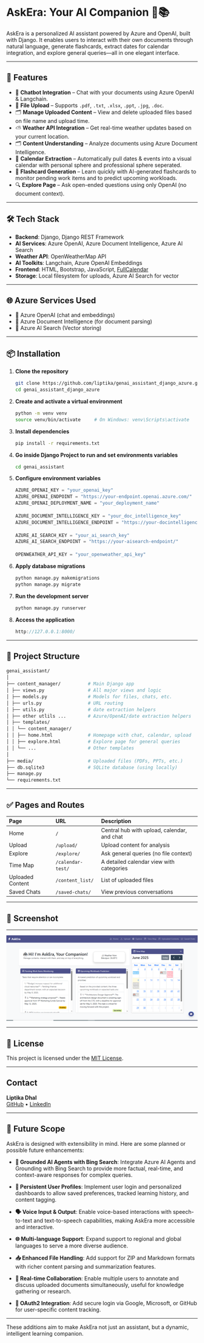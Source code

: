 
# AskEra: Your AI Companion 🤖📚

AskEra is a personalized AI assistant powered by Azure and OpenAI, built with Django. It enables users to interact with their own documents through natural language, generate flashcards, extract dates for calendar integration, and explore general queries—all in one elegant interface.

---

## 🚀 Features

- 🧠 **Chatbot Integration** – Chat with your documents using Azure OpenAI & Langchain.
- 📁 **File Upload** – Supports `.pdf`, `.txt`, `.xlsx`, `.ppt`, `.jpg`, `.doc`.
- 🗂️ **Manage Uploaded Content** – View and delete uploaded files based on file name and upload time.
- ⛅ **Weather API Integration** – Get real-time weather updates based on your current location.
- 🗂️ **Content Understanding** – Analyze documents using Azure Document Intelligence.
- 📅 **Calendar Extraction** – Automatically pull dates & events into a visual calendar with personal sphere and professional sphere seperated.
- 🧾 **Flashcard Generation** – Learn quickly with AI-generated flashcards to monitor pending work items and to predict upcoming workloads.
- 🔍 **Explore Page** – Ask open-ended questions using only OpenAI (no document context).


---

## 🛠️ Tech Stack

- **Backend**: Django, Django REST Framework
- **AI Services**: Azure OpenAI, Azure Document Intelligence, Azure AI Search
- **Weather API**: OpenWeatherMap API
- **AI Toolkits**: Langchain, Azure OpenAI Embeddings
- **Frontend**: HTML, Bootstrap, JavaScript, [FullCalendar](https://fullcalendar.io/)
- **Storage**: Local filesystem for uploads, Azure AI Search for vector


---

## 🌐 Azure Services Used

- 🔹 Azure OpenAI (chat and embeddings)
- 🔹 Azure Document Intelligence (for document parsing)
- 🔹 Azure AI Search (Vector storing)

---

## 📦 Installation

1. **Clone the repository**
   ```bash
   git clone https://github.com/liptika/genai_assistant_django_azure.git
   cd genai_assistant_django_azure
2. **Create and activate a virtual environment**
   ```bash
   python -m venv venv
   source venv/bin/activate     # On Windows: venv\Scripts\activate
3. **Install dependencies**
   ```bash
   pip install -r requirements.txt
4. **Go inside Django Project to run and set environments variables**
   ```bash
   cd genai_assistant
5. **Configure environment variables**
    ```python
    AZURE_OPENAI_KEY = "your_openai_key"
    AZURE_OPENAI_ENDPOINT = "https://your-endpoint.openai.azure.com/"
    AZURE_OPENAI_DEPLOYMENT_NAME = "your_deployment_name"

    AZURE_DOCUMENT_INTELLIGENCE_KEY = "your_doc_intelligence_key"
    AZURE_DOCUMENT_INTELLIGENCE_ENDPOINT = "https://your-docintelligence-endpoint/"
    
    AZURE_AI_SEARCH_KEY = "your_ai_search_key"
    AZURE_AI_SEARCH_ENDPOINT = "https://your-aisearch-endpoint/"

    OPENWEATHER_API_KEY = "your_openweather_api_key"
6. **Apply database migrations**
    ```python
    python manage.py makemigrations
    python manage.py migrate
7. **Run the development server**
    ```python
    python manage.py runserver
8. **Access the application**
    ```cpp
    http://127.0.0.1:8000/

---

## 📂 Project Structure
```bash
genai_assistant/
│
├── content_manager/          # Main Django app
│ ├── views.py                # All major views and logic
│ ├── models.py               # Models for files, chats, etc.
│ ├── urls.py                 # URL routing
│ ├── utils.py                # date extraction helpers
│ ├── other utlils ...        # Azure/OpenAI/date extraction helpers
│ ├── templates/
│ │ └── content_manager/
│ │ ├── home.html             # Homepage with chat, calendar, upload
│ │ ├── explore.html          # Explore page for general queries
│ │ └── ...                   # Other templates
│                  
├── media/                    # Uploaded files (PDFs, PPTs, etc.)
├── db.sqlite3                # SQLite database (using locally)
├── manage.py
└── requirements.txt
```

---

## ✅ Pages and Routes
| Page             | URL                  | Description                                 |
| :--------------- | :------------------- | :------------------------------------------ |
| Home             | `/`                  | Central hub with upload, calendar, and chat |
| Upload           | `/upload/`           | Upload content for analysis                 |
| Explore          | `/explore/`          | Ask general queries (no file context)       |
| Time Map         | `/calendar-test/`    | A detailed calendar view with categories    |
| Uploaded Content | `/content_list/`     | List of uploaded files                      |
| Saved Chats      | `/saved-chats/`      | View previous conversations                 |

---

## 📸 Screenshot
---
![AskEra Home](/images/Home.PNG "Welcome to AskEra")

---

## 📄 License

This project is licensed under the [MIT License](/LICENSE).

---

## Contact

**Liptika Dhal**  
[GitHub](https://github.com/liptika) • [LinkedIn](https://linkedin.com/in/liptikadhal)

---
## 🚀 Future Scope

AskEra is designed with extensibility in mind. Here are some planned or possible future enhancements:

- **🔎 Grounded AI Agents with Bing Search**: Integrate Azure AI Agents and Grounding with Bing Search to provide more factual, real-time, and context-aware responses for complex queries.

- **📌 Persistent User Profiles**: Implement user login and personalized dashboards to allow saved preferences, tracked learning history, and content tagging.

- **🗣️ Voice Input & Output**: Enable voice-based interactions with speech-to-text and text-to-speech capabilities, making AskEra more accessible and interactive.

- **🌐 Multi-language Support**: Expand support to regional and global languages to serve a more diverse audience.

- **📥 Enhanced File Handling**: Add support for ZIP and Markdown formats with richer content parsing and summarization features.

- **📡 Real-time Collaboration**: Enable multiple users to annotate and discuss uploaded documents simultaneously, useful for knowledge gathering or research.

- **🔐 OAuth2 Integration**: Add secure login via Google, Microsoft, or GitHub for user-specific content tracking.

---

These additions aim to make AskEra not just an assistant, but a dynamic, intelligent learning companion.








